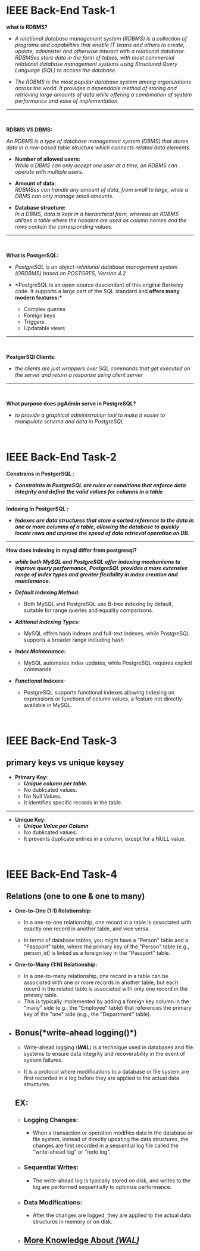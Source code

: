 # IEEE Back-End Task-1

**what is RDBMS?**

- _A relational database management system (RDBMS) is a collection of programs and capabilities that enable IT teams and others to create, update, administer and otherwise interact with a relational database. RDBMSes store data in the form of tables, with most commercial relational database management systems using Structured Query Language (SQL) to access the database._

- _The RDBMS is the most popular database system among organizations across the world. It provides a dependable method of storing and retrieving large amounts of data while offering a combination of system performance and ease of implementation._

---

<br>

**RDBMS VS DBMS:**

_An RDBMS is a type of database management system (DBMS) that stores data in a row-based table structure which connects related data elements._

- **Number of allowed users:** <br>
  _While a DBMS can only accept one user at a time, an RDBMS can operate with multiple users._

- **Amount of data:** <br> _RDBMSes can handle any amount of data, from small to large, while a DBMS can only manage small amounts._

- **Database structure:** <br> _In a DBMS, data is kept in a hierarchical form, whereas an RDBMS utilizes a table where the headers are used as column names and the rows contain the corresponding values._

---

<br>

**What is PostgerSQL:**
<br>

- _PostgreSQL is an object-relational database management system (ORDBMS) based on POSTGRES, Version 4.2_
- \*PostgreSQL is an open-source descendant of this original Berkeley code. It supports a large part of the SQL standard and **offers many modern features:\***

  - Complex queries
  - Foreign keys
  - Triggers
  - Updatable views

---

<br>

**PostgerSQl Clients:**
<br>

- _the clients are just wrappers over SQL commands that get executed on the server and return a response using client server_

---

<br>

**What purpose does pgAdmin serve in PostgreSQL?**

- _to provide a graphical administration tool to make it easier to manipulate schema and data in PostgreSQL_

<br>

# IEEE Back-End Task-2

**Constrains in PostgerSQL :**

- **_Constraints in PostgreSQL are rules or conditions that enforce data integrity and define the valid values for columns in a table_**

---

**Indexing In PostgerSQL :**

- **_Indexes are data structures that store a sorted reference to the data in one or more columns of a table, allowing the database to quickly locate rows and improve the speed of data retrieval operation on DB._**

---

**How does indexing in mysql differ from postgresql?**

- **_while both MySQL and PostgreSQL offer indexing mechanisms to improve query performance, PostgreSQL provides a more extensive range of index types and greater flexibility in index creation and maintenance._**

- **_Default Indexing Method:_**

  - Both MySQL and PostgreSQL use B-tree indexing by default, suitable for range queries and equality comparisons.

- **_Aditional Indexing Types:_**

  - MySQL offers hash indexes and full-text indexes, while PostgreSQL supports a broader range including hash

- **_Index Maintenance:_**

  - MySQL automates index updates, while PostgreSQL requires explicit commands

- **_Functional Indexes:_**

  - PostgreSQL supports functional indexes allowing indexing on expressions or functions of column values, a feature not directly available in MySQL.

<br>

# IEEE Back-End Task-3

## primary keys vs unique keysey

- **Primary Key:**
  - **_Unique column per table._**
  - No dublicated values.
  - No Null Values.
  - It identifies specific records in the table.

---

- **Unique Key:**
  - **_Unique Value per Column_**
  - No dublicated values.
  - It prevents duplicate entries in a column, except for a NULL value.

<br>

# IEEE Back-End Task-4

## Relations (one to one & one to many)

- **One-to-One (1:1) Relationship:**

  - In a one-to-one relationship, one record in a table is associated with exactly one record in another table, and vice versa.

  - In terms of database tables, you might have a "Person" table and a "Passport" table, where the primary key of the "Person" table (e.g., person_id) is linked as a foreign key in the "Passport" table.

- **One-to-Many (1:N) Relationship:**

  - In a one-to-many relationship, one record in a table can be associated with one or more records in another table, but each record in the related table is associated with only one record in the primary table.
  - This is typically implemented by adding a foreign key column in the "many" side (e.g., the "Employee" table) that references the primary key of the "one" side (e.g., the "Department" table).

- ## **Bonus(\***write-ahead logging()**\*)**

  - Write-ahead logging (**_WAL_**) is a technique used in databases and file systems to ensure data integrity and recoverability in the event of system failures.

  - It is a protocol where modifications to a database or file system are first recorded in a log before they are applied to the actual data structures.

  ## **EX:**
  - ### **Logging Changes:**

    - When a transaction or operation modifies data in the database or file system, instead of directly updating the data structures, the changes are first recorded in a sequential log file called the "write-ahead log" or "redo log".

  - ### **Sequential Writes:**
    - The write-ahead log is typically stored on disk, and writes to the log are performed sequentially to optimize performance.


  - ### **Data Modifications:**
    - After the changes are logged, they are applied to the actual data structures in memory or on disk.

  - ## [ More Knowledge About ***(WAL)***](https://www.sqlite.org/wal.html)

